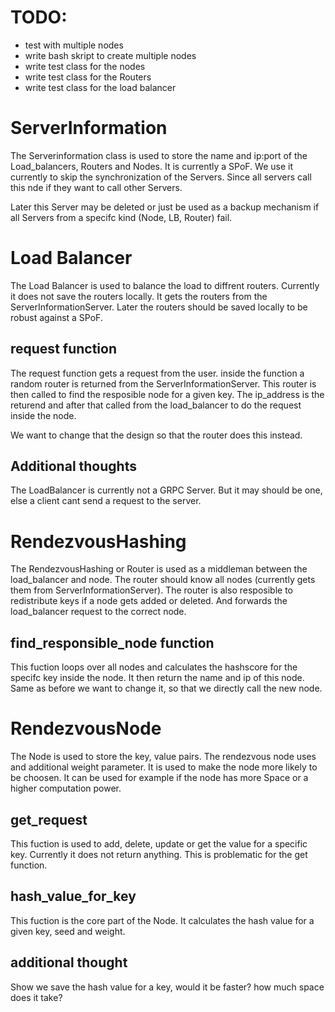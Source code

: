 # TODO:

- test with multiple nodes
- write bash skript to create multiple nodes
- write test class for the nodes
- write test class for the Routers
- write test class for the load balancer

# ServerInformation

The Serverinformation class is used to store the name and ip:port of the Load_balancers, Routers and Nodes. It is currently a SPoF. We use it currently to skip the synchronization of the Servers. Since all servers call this nde if they want to call other Servers. 

Later this Server may be deleted or just be used as a backup mechanism if all Servers from a specifc kind (Node, LB, Router) fail.

# Load Balancer

The Load Balancer is used to balance the load to diffrent routers. Currently it does not save the routers locally. It gets the routers from the ServerInformationServer. Later the routers should be saved locally to be robust against a SPoF. 

## request function

The request function gets a request from the user. inside the function a random router is returned from the ServerInformationServer. This router is then called to find the resposible node for a given key. The ip_address is the returend and after that called from the load_balancer to do the request inside the node.

We want to change that the design so that the router does this instead.

## Additional thoughts

The LoadBalancer is currently not a GRPC Server. But it may should be one, else a client cant send a request to the server.

# RendezvousHashing

The RendezvousHashing or Router is used as a middleman between the load_balancer and node. The router should know all nodes (currently gets them from ServerInformationServer). The router is also resposible to redistribute keys if a node gets added or deleted. And forwards the load_balancer request to the correct node.

## find_responsible_node function

This fuction loops over all nodes and calculates the hashscore for the specifc key inside the node. It then return the name and ip of this node. Same as before we want to change it, so that we directly call the new node.

# RendezvousNode

The Node is used to store the key, value pairs. The rendezvous node uses and additional weight parameter. It is used to make the node more likely to be choosen. It can be used for example if the node has more Space or a higher computation power.

## get_request

This fuction is used to add, delete, update or get the value for a specific key. Currently it does not return anything. This is problematic for the get function.

## hash_value_for_key

This fuction is the core part of the Node. It calculates the hash value for a given key, seed and weight. 

## additional thought

Show we save the hash value for a key, would it be faster? how much space does it take?